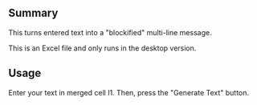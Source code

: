 ## Summary
This turns entered text into a "blockified" multi-line message.

This is an Excel file and only runs in the desktop version.

## Usage
Enter your text in merged cell I1. Then, press the "Generate Text" button.
